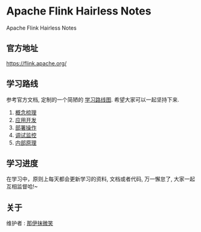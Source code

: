 # Apache Flink Hairless Notes
Apache Flink Hairless Notes

## 官方地址
<https://flink.apache.org/>

## 学习路线
参考官方文档, 定制的一个简陋的 [学习路线图](images/hairless-notes/apache-flink-learning-roadmap-v0.1.0.png). 希望大家可以一起坚持下来.
1. [概念梳理](docs/hairless-notes-concepts)
2. [应用开发](docs/hairless-notes-application-development)
3. [部署操作](docs/hairless-notes-deployment-operations)
4. [调试监控](docs/hairless-notes-debugging-monitoring)
4. [内部原理](docs/hairless-notes-internals)

## 学习进度
在学习中，原则上每天都会更新学习的资料, 文档或者代码, 万一懈怠了, 大家一起互相监督哈!~


## 关于
维护者 : [那伊抹微笑](https://github.com/wangyangting)